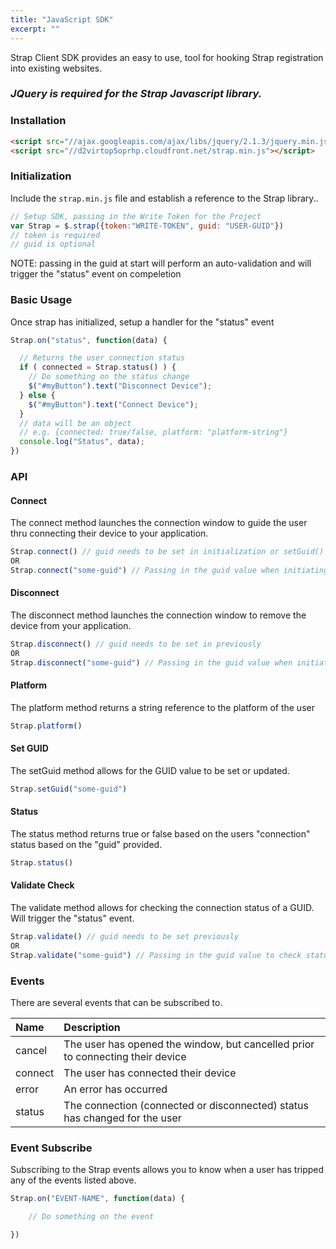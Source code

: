 ```yaml
---
title: "JavaScript SDK"
excerpt: ""
---
```

Strap Client SDK provides an easy to use, tool for hooking Strap registration into existing websites.

### *JQuery is required for the Strap Javascript library.*

### Installation

```html
<script src="//ajax.googleapis.com/ajax/libs/jquery/2.1.3/jquery.min.js"></script>
<script src="//d2virtop5oprhp.cloudfront.net/strap.min.js"></script>
```

### Initialization

Include the `strap.min.js` file and establish a reference to the Strap library..

```javascript
// Setup SDK, passing in the Write Token for the Project
var Strap = $.strap({token:"WRITE-TOKEN", guid: "USER-GUID"})
// token is required
// guid is optional
```
NOTE: passing in the guid at start will perform an auto-validation and will trigger the "status" event on compeletion

### Basic Usage

Once strap has initialized, setup a handler for the "status" event

```javascript
Strap.on("status", function(data) {

  // Returns the user connection status
  if ( connected = Strap.status() ) {
    // Do something on the status change
    $("#myButton").text("Disconnect Device");
  } else {
    $("#myButton").text("Connect Device");
  }
  // data will be an object
  // e.g. {connected: true/false, platform: "platform-string"}
  console.log("Status", data); 
})
```

### API

#### Connect

The connect method launches the connection window to guide the user thru connecting their device to your application.
```javascript
Strap.connect() // guid needs to be set in initialization or setGuid()
OR
Strap.connect("some-guid") // Passing in the guid value when initiating connection 
```

#### Disconnect

The disconnect method launches the connection window to remove the device from your application.
```javascript
Strap.disconnect() // guid needs to be set in previously
OR
Strap.disconnect("some-guid") // Passing in the guid value when initiating connection
```

#### Platform

The platform method returns a string reference to the platform of the user
```javascript
Strap.platform()
```

#### Set GUID

The setGuid method allows for the GUID value to be set or updated.
```javascript
Strap.setGuid("some-guid")
```

#### Status

The status method returns true or false based on the users "connection" status based on the "guid" provided.
```javascript
Strap.status()
```

#### Validate Check

The validate method allows for checking the connection status of a GUID.  Will trigger the "status" event.
```javascript
Strap.validate() // guid needs to be set previously
OR
Strap.validate("some-guid") // Passing in the guid value to check status
```

### Events

There are several events that can be subscribed to.

| **Name** | **Description** | 
| :--- | :--- |
| cancel | The user has opened the window, but cancelled prior to connecting their device |
| connect | The user has connected their device |
| error | An error has occurred |
| status | The connection (connected or disconnected) status has changed for the user |

### Event Subscribe

Subscribing to the Strap events allows you to know when a user has tripped any of the events listed above.

```javascript
Strap.on("EVENT-NAME", function(data) {

    // Do something on the event

})
```